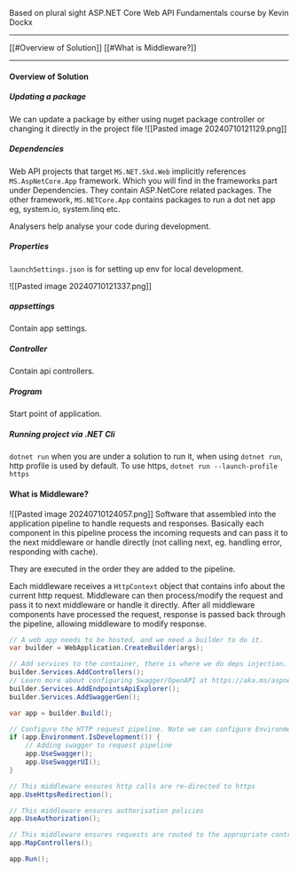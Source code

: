 Based on plural sight ASP.NET Core Web API Fundamentals course by Kevin Dockx

---
[[#Overview of Solution]]
[[#What is Middleware?]]



---
#### Overview of Solution

##### Updating a package
We can update a package by either using nuget package controller or changing it directly in the project file
![[Pasted image 20240710121129.png]]

##### Dependencies
Web API projects that target `MS.NET.Skd.Web` implicitly references `MS.AspNetCore.App` framework. Which you will find in the frameworks part under Dependencies. They contain ASP.NetCore related packages. The other framework, `MS.NETCore.App` contains packages to run a dot net app eg, system.io, system.linq etc.

Analysers help analyse your code during development.

##### Properties
`launchSettings.json` is for setting up env for local development.

![[Pasted image 20240710121337.png]]

##### appsettings
Contain app settings.

##### Controller
Contain api controllers.

##### Program
Start point of application.


##### Running project via .NET Cli
`dotnet run` when you are under a solution to run it, when using `dotnet run`, http profile is used by default. To use https, `dotnet run --launch-profile https`



#### What is Middleware?
![[Pasted image 20240710124057.png]]
Software that assembled into the application pipeline to handle requests and responses.
Basically each component in this pipeline process the incoming requests and can pass it to the next middleware or handle directly (not calling next, eg. handling error, responding with cache).

They are executed in the order they are added to the pipeline.

Each middleware receives a `HttpContext` object that contains info about the current http request. Middleware can then process/modify the request and pass it to next middleware or handle it directly. After all middleware components have processed the request, response is passed back through the pipeline, allowing middleware to modify response.

```csharp
// A web app needs to be hosted, and we need a builder to do it.
var builder = WebApplication.CreateBuilder(args);

// Add services to the container, there is where we do deps injection.
builder.Services.AddControllers();
// Learn more about configuring Swagger/OpenAPI at https://aka.ms/aspnetcore/swashbuckle
builder.Services.AddEndpointsApiExplorer();
builder.Services.AddSwaggerGen();

var app = builder.Build();

// Configure the HTTP request pipeline. Note we can configure Environment in launchSettings or under project properties
if (app.Environment.IsDevelopment()) {
    // Adding swagger to request pipeline
    app.UseSwagger();
    app.UseSwaggerUI();
}

// This middleware ensures http calls are re-directed to https
app.UseHttpsRedirection();

// This middleware ensures authorisation policies
app.UseAuthorization();

// This middleware ensures requests are routed to the appropriate controller actions.
app.MapControllers();

app.Run();
```
